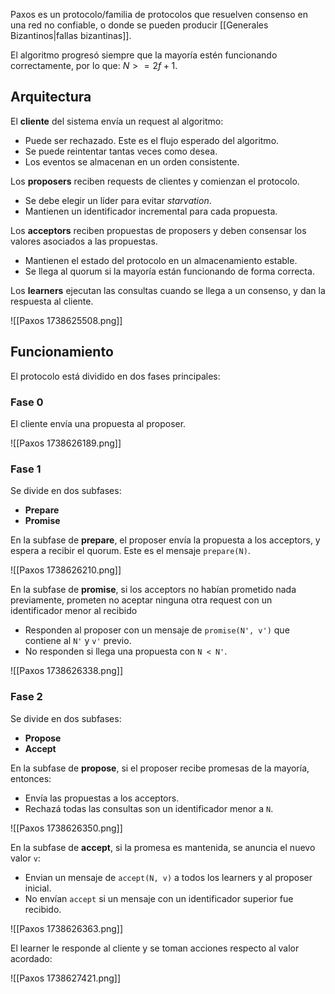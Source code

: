Paxos es un protocolo/familia de protocolos que resuelven consenso en una red no confiable, o donde se pueden producir [[Generales Bizantinos|fallas bizantinas]].

El algoritmo progresó siempre que la mayoría estén funcionando correctamente, por lo que: $N >= 2f + 1$.

## Arquitectura

El **cliente** del sistema envía un request al algoritmo:

- Puede ser rechazado. Este es el flujo esperado del algoritmo.
- Se puede reintentar tantas veces como desea.
- Los eventos se almacenan en un orden consistente.

Los **proposers** reciben requests de clientes y comienzan el protocolo.

- Se debe elegir un líder para evitar *starvation*.
- Mantienen un identificador incremental para cada propuesta.

Los **acceptors** reciben propuestas de proposers y deben consensar los valores asociados a las propuestas.

- Mantienen el estado del protocolo en un almacenamiento estable.
- Se llega al quorum si la mayoría están funcionando de forma correcta.

Los **learners** ejecutan las consultas cuando se llega a un consenso, y dan la respuesta al cliente.

![[Paxos 1738625508.png]]

## Funcionamiento

El protocolo está dividido en dos fases principales:

### Fase 0

El cliente envía una propuesta al proposer.

![[Paxos 1738626189.png]]

### Fase 1

Se divide en dos subfases:

- **Prepare**
- **Promise**

En la subfase de **prepare**, el proposer envía la propuesta a los acceptors, y espera a recibir el quorum. Este es el mensaje `prepare(N)`.

![[Paxos 1738626210.png]]

En la subfase de **promise**, si los acceptors no habían prometido nada previamente, prometen no aceptar ninguna otra request con un identificador menor al recibido

- Responden al proposer con un mensaje de `promise(N', v')` que contiene al `N'` y `v'` previo.
- No responden si llega una propuesta con `N < N'`.

![[Paxos 1738626338.png]]

### Fase 2

Se divide en dos subfases:

- **Propose**
- **Accept**

En la subfase de **propose**, si el proposer recibe promesas de la mayoría, entonces:

- Envía las propuestas a los acceptors.
- Rechazá todas las consultas son un identificador menor a `N`.

![[Paxos 1738626350.png]]

En la subfase de **accept**, si la promesa es mantenida, se anuncia el nuevo valor `v`:

- Envian un mensaje de `accept(N, v)` a todos los learners y al proposer inicial.
- No envían `accept` si un mensaje con un identificador superior fue recibido.

![[Paxos 1738626363.png]]

El learner le responde al cliente y se toman acciones respecto al valor acordado:

![[Paxos 1738627421.png]]
